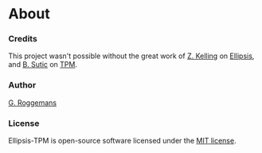 <h1>About</h1>

### Credits
This project wasn't possible without the great work of [Z. Kelling][zkelling]
on [Ellipsis][ellipsis], and [B. Sutic][bsutic] on [TPM][tpm].

### Author
[G. Roggemans][groggemans]

### License
Ellipsis-TPM is open-source software licensed under the [MIT license][mit-license].

[zkelling]:     https://github.com/zeekay
[ellipsis]:     https://github.com/ellipsis/ellipsis
[bsutic]:       https://github.com/bruno-
[tpm]:          https://github.com/tmux-plugins/tpm
[groggemans]:   https://github.com/groggemans
[mit-license]:  http://opensource.org/licenses/MIT
